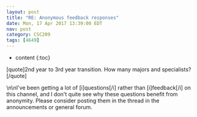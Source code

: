 ```yaml
---
layout: post
title: "RE: Anonymous feedback responses"
date: Mon, 17 Apr 2017 13:39:00 EDT
nav: post
category: CSC209
tags: [4649]
---
```


* content
{:toc}

[quote]2nd year to 3rd year transition. How many majors and specialists? [/quote]
<!-- more -->
<p>\n\nI've been getting a lot of [i]questions[/i] rather than [i]feedback[/i] on this channel, and I don't quite see why these questions benefit from anonymity. Please consider posting them in the thread in the announcements or general forum.</p>
